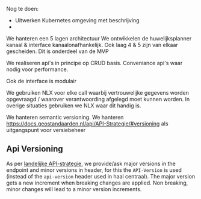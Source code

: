 Nog te doen:
- Uitwerken Kubernetes omgeving met beschrijving
- 

We hanteren een 5 lagen architectuur
We ontwikkelen de huwelijksplanner kanaal & interface kanaalonafhankelijk. Ook laag 4 & 5 zijn van elkaar gescheiden. Dit is onderdeel van de MVP

We realiseren api's in principe op CRUD basis. Conveniance api's waar nodig voor performance.

Ook de interface is modulair 

We gebruiken NLX voor elke call waarbij vertrouwelijke gegevens worden opgevraagd / waarover verantwoording afgelegd moet kunnen worden. In overige situaties gebruiken we NLX waar dit handig is.

We hanteren semantic versioning. 
We hanteren https://docs.geostandaarden.nl/api/API-Strategie/#versioning  als uitgangspunt voor versiebeheer

Api Versioning
-------
As per [landelijke API-strategie.](https://docs.geostandaarden.nl/api/API-Strategie/#versioning) we provide/ask major versions in the endpoint and minor versions in header, for this the `API-Version` is used (instead of the `api-version` header used in haal centraal). The major version gets a new increment when breaking changes are applied. Non breaking, minor changes will lead to a minor version increments.


